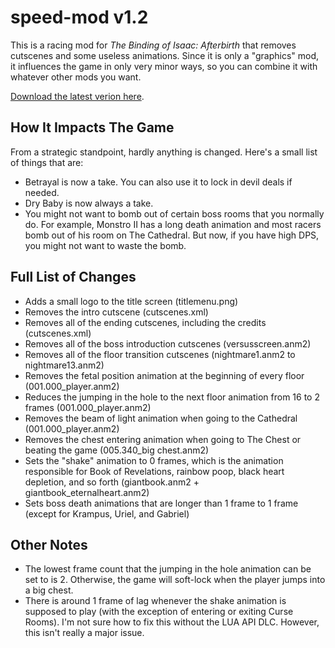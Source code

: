 # speed-mod v1.2

This is a racing mod for *The Binding of Isaac: Afterbirth* that removes cutscenes and some useless animations. Since it is only a "graphics" mod, it influences the game in only very minor ways, so you can combine it with whatever other mods you want.

[Download the latest verion here](https://github.com/Zamiell/speed-mod/releases).

## How It Impacts The Game
From a strategic standpoint, hardly anything is changed. Here's a small list of things that are:

* Betrayal is now a take. You can also use it to lock in devil deals if needed.
* Dry Baby is now always a take.
* You might not want to bomb out of certain boss rooms that you normally do. For example, Monstro II has a long death animation and most racers bomb out of his room on The Cathedral. But now, if you have high DPS, you might not want to waste the bomb.


## Full List of Changes
* Adds a small logo to the title screen (titlemenu.png)
* Removes the intro cutscene (cutscenes.xml)
* Removes all of the ending cutscenes, including the credits (cutscenes.xml)
* Removes all of the boss introduction cutscenes (versusscreen.anm2)
* Removes all of the floor transition cutscenes (nightmare1.anm2 to nightmare13.anm2)
* Removes the fetal position animation at the beginning of every floor (001.000_player.anm2)
* Reduces the jumping in the hole to the next floor animation from 16 to 2 frames (001.000_player.anm2)
* Removes the beam of light animation when going to the Cathedral (001.000_player.anm2)
* Removes the chest entering animation when going to The Chest or beating the game (005.340_big chest.anm2)
* Sets the "shake" animation to 0 frames, which is the animation responsible for Book of Revelations, rainbow poop, black heart depletion, and so forth (giantbook.anm2 + giantbook_eternalheart.anm2)
* Sets boss death animations that are longer than 1 frame to 1 frame (except for Krampus, Uriel, and Gabriel)

## Other Notes
* The lowest frame count that the jumping in the hole animation can be set to is 2. Otherwise, the game will soft-lock when the player jumps into a big chest.
* There is around 1 frame of lag whenever the shake animation is supposed to play (with the exception of entering or exiting Curse Rooms). I'm not sure how to fix this without the LUA API DLC. However, this isn't really a major issue.
